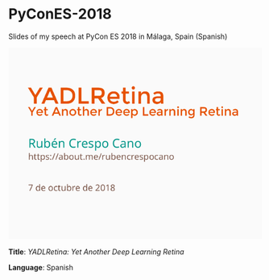 # PyConES-2018
Slides of my speech at PyCon ES 2018 in Málaga, Spain (Spanish) 

![Front slide](./images/cover.png)

**Title**: *YADLRetina: Yet Another Deep Learning Retina*

**Language**: Spanish
